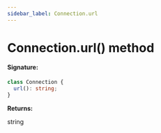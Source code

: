```yaml
---
sidebar_label: Connection.url
---
```


# Connection.url() method

#### Signature:

```typescript
class Connection {
  url(): string;
}
```

**Returns:**

string
